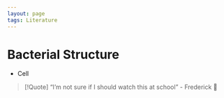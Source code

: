 ```yaml
---
layout: page
tags: Literature 
---
```


# Bacterial Structure

- Cell 

> [!Quote] “I’m not sure if I should watch this at school” - Frederick 🤨